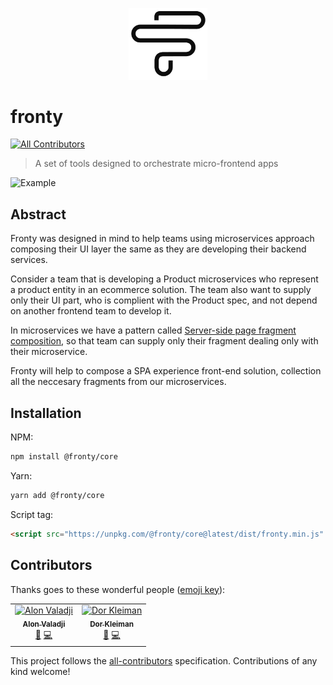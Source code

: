 <p align="center"><img src="https://raw.githubusercontent.com/frontyjs/fronty/assets/logo/fronty-logo.svg?sanitize=true" width="25%" /></p>

# fronty
[![All Contributors](https://img.shields.io/badge/all_contributors-2-orange.svg?style=flat-square)](#contributors)

> A set of tools designed to orchestrate micro-frontend apps

![Example](https://raw.githubusercontent.com/frontyjs/fronty/assets/demo/todos.gif)

## Abstract

Fronty was designed in mind to help teams using microservices approach composing their UI layer the same as they are developing their backend services.

Consider a team that is developing a Product microservices who represent a product entity in an ecommerce solution.
The team also want to supply only their UI part, who is complient with the Product spec, and not depend on another frontend team to develop it.

In microservices we have a pattern called [Server-side page fragment composition](http://microservices.io/patterns/ui/server-side-page-fragment-composition.html), so that team can supply only their fragment dealing only with their microservice.

Fronty will help to compose a SPA experience front-end solution, collection all the neccesary fragments from our microservices.

## Installation

NPM:
```bash
npm install @fronty/core
```

Yarn:
```bash
yarn add @fronty/core
```

Script tag:

```html
<script src="https://unpkg.com/@fronty/core@latest/dist/fronty.min.js" />
```

## Contributors

Thanks goes to these wonderful people ([emoji key](https://allcontributors.org/docs/en/emoji-key)):

<!-- ALL-CONTRIBUTORS-LIST:START - Do not remove or modify this section -->
<!-- prettier-ignore -->
<table><tr><td align="center"><a href="http://www.ronin.co.il"><img src="https://avatars2.githubusercontent.com/u/846044?v=4" width="100px;" alt="Alon Valadji"/><br /><sub><b>Alon Valadji</b></sub></a><br /><a href="#ideas-alonronin" title="Ideas, Planning, & Feedback">🤔</a> <a href="https://github.com/frontyjs/fronty/commits?author=alonronin" title="Code">💻</a></td><td align="center"><a href="http://confi.gurator.com"><img src="https://avatars3.githubusercontent.com/u/671365?v=4" width="100px;" alt="Dor Kleiman"/><br /><sub><b>Dor Kleiman</b></sub></a><br /><a href="#ideas-configurator" title="Ideas, Planning, & Feedback">🤔</a> <a href="https://github.com/frontyjs/fronty/commits?author=configurator" title="Code">💻</a></td></tr></table>

<!-- ALL-CONTRIBUTORS-LIST:END -->

This project follows the [all-contributors](https://github.com/all-contributors/all-contributors) specification. Contributions of any kind welcome!

